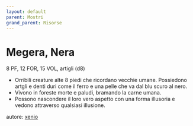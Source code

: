 ```yaml
---
layout: default
parent: Mostri
grand_parent: Risorse
---
```


# Megera, Nera
8 PF, 12 FOR, 15 VOL, artigli (d8)
- Orribili creature alte 8 piedi che ricordano vecchie umane. Possiedono artgli e denti duri come il ferro e una pelle che va dal blu scuro al nero.
- Vivono in foreste morte e paludi, bramando la carne umana.
- Possono nascondere il loro vero aspetto con una forma illusoria e vedono attraverso qualsiasi illusione.

autore: [xenio](https://xenioinabottle.blogspot.com)
